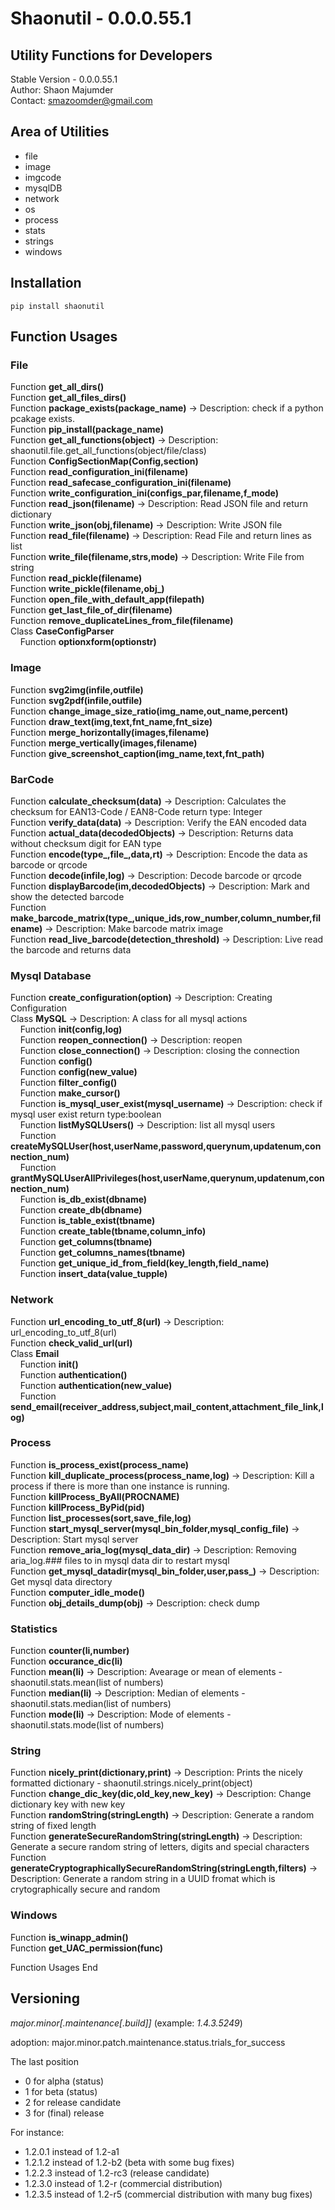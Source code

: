 # Shaonutil  - 0.0.0.55.1
## Utility Functions for Developers

Stable Version - 0.0.0.55.1<br>
Author: Shaon Majumder<br>
Contact: smazoomder@gmail.com

## Area of Utilities

- file
- image
- imgcode
- mysqlDB
- network
- os
- process
- stats
- strings
- windows

## Installation
<code>pip install shaonutil</code>

## Function Usages

### File
Function **get_all_dirs()**<br>
Function **get_all_files_dirs()**<br>
Function **package_exists(package_name)** -> Description: check if a python pcakage exists.<br>
Function **pip_install(package_name)**<br>
Function **get_all_functions(object)** -> Description: shaonutil.file.get_all_functions(object/file/class)<br>
Function **ConfigSectionMap(Config,section)**<br>
Function **read_configuration_ini(filename)**<br>
Function **read_safecase_configuration_ini(filename)**<br>
Function **write_configuration_ini(configs_par,filename,f_mode)**<br>
Function **read_json(filename)** -> Description: Read JSON file and return dictionary<br>
Function **write_json(obj,filename)** -> Description: Write JSON file<br>
Function **read_file(filename)** -> Description: Read File and return lines as list<br>
Function **write_file(filename,strs,mode)** -> Description: Write File from string<br>
Function **read_pickle(filename)**<br>
Function **write_pickle(filename,obj_)**<br>
Function **open_file_with_default_app(filepath)**<br>
Function **get_last_file_of_dir(filename)**<br>
Function **remove_duplicateLines_from_file(filename)**<br>
Class **CaseConfigParser**<br>
&nbsp;&nbsp;&nbsp;&nbsp;Function **optionxform(optionstr)**<br>
### Image
Function **svg2img(infile,outfile)**<br>
Function **svg2pdf(infile,outfile)**<br>
Function **change_image_size_ratio(img_name,out_name,percent)**<br>
Function **draw_text(img,text,fnt_name,fnt_size)**<br>
Function **merge_horizontally(images,filename)**<br>
Function **merge_vertically(images,filename)**<br>
Function **give_screenshot_caption(img_name,text,fnt_path)**<br>
### BarCode
Function **calculate_checksum(data)** -> Description: Calculates the checksum for EAN13-Code / EAN8-Code return type: Integer<br>
Function **verify_data(data)** -> Description: Verify the EAN encoded data<br>
Function **actual_data(decodedObjects)** -> Description: Returns data without checksum digit for EAN type<br>
Function **encode(type_,file_,data,rt)** -> Description: Encode the data as barcode or qrcode<br>
Function **decode(infile,log)** -> Description: Decode barcode or qrcode<br>
Function **displayBarcode(im,decodedObjects)** -> Description: Mark and show the detected barcode<br>
Function **make_barcode_matrix(type_,unique_ids,row_number,column_number,filename)** -> Description: Make barcode matrix image<br>
Function **read_live_barcode(detection_threshold)** -> Description: Live read the barcode and returns data<br>
### Mysql Database
Function **create_configuration(option)** -> Description: Creating Configuration<br>
Class **MySQL** -> Description: A class for all mysql actions<br>
&nbsp;&nbsp;&nbsp;&nbsp;Function **__init__(config,log)**<br>
&nbsp;&nbsp;&nbsp;&nbsp;Function **reopen_connection()** -> Description: reopen<br>
&nbsp;&nbsp;&nbsp;&nbsp;Function **close_connection()** -> Description: closing the connection<br>
&nbsp;&nbsp;&nbsp;&nbsp;Function **config()**<br>
&nbsp;&nbsp;&nbsp;&nbsp;Function **config(new_value)**<br>
&nbsp;&nbsp;&nbsp;&nbsp;Function **filter_config()**<br>
&nbsp;&nbsp;&nbsp;&nbsp;Function **make_cursor()**<br>
&nbsp;&nbsp;&nbsp;&nbsp;Function **is_mysql_user_exist(mysql_username)** -> Description: check if mysql user exist return type:boolean<br>
&nbsp;&nbsp;&nbsp;&nbsp;Function **listMySQLUsers()** -> Description: list all mysql users<br>
&nbsp;&nbsp;&nbsp;&nbsp;Function **createMySQLUser(host,userName,password,querynum,updatenum,connection_num)**<br>
&nbsp;&nbsp;&nbsp;&nbsp;Function **grantMySQLUserAllPrivileges(host,userName,querynum,updatenum,connection_num)**<br>
&nbsp;&nbsp;&nbsp;&nbsp;Function **is_db_exist(dbname)**<br>
&nbsp;&nbsp;&nbsp;&nbsp;Function **create_db(dbname)**<br>
&nbsp;&nbsp;&nbsp;&nbsp;Function **is_table_exist(tbname)**<br>
&nbsp;&nbsp;&nbsp;&nbsp;Function **create_table(tbname,column_info)**<br>
&nbsp;&nbsp;&nbsp;&nbsp;Function **get_columns(tbname)**<br>
&nbsp;&nbsp;&nbsp;&nbsp;Function **get_columns_names(tbname)**<br>
&nbsp;&nbsp;&nbsp;&nbsp;Function **get_unique_id_from_field(key_length,field_name)**<br>
&nbsp;&nbsp;&nbsp;&nbsp;Function **insert_data(value_tupple)**<br>
### Network
Function **url_encoding_to_utf_8(url)** -> Description: url_encoding_to_utf_8(url)<br>
Function **check_valid_url(url)**<br>
Class **Email**<br>
&nbsp;&nbsp;&nbsp;&nbsp;Function **__init__()**<br>
&nbsp;&nbsp;&nbsp;&nbsp;Function **authentication()**<br>
&nbsp;&nbsp;&nbsp;&nbsp;Function **authentication(new_value)**<br>
&nbsp;&nbsp;&nbsp;&nbsp;Function **send_email(receiver_address,subject,mail_content,attachment_file_link,log)**<br>
### Process
Function **is_process_exist(process_name)**<br>
Function **kill_duplicate_process(process_name,log)** -> Description: Kill a process if there is more than one instance is running.<br>
Function **killProcess_ByAll(PROCNAME)**<br>
Function **killProcess_ByPid(pid)**<br>
Function **list_processes(sort,save_file,log)**<br>
Function **start_mysql_server(mysql_bin_folder,mysql_config_file)** -> Description: Start mysql server<br>
Function **remove_aria_log(mysql_data_dir)** -> Description: Removing aria_log.### files to in mysql data dir to restart mysql<br>
Function **get_mysql_datadir(mysql_bin_folder,user,pass_)** -> Description: Get mysql data directory<br>
Function **computer_idle_mode()**<br>
Function **obj_details_dump(obj)** -> Description: check dump<br>
### Statistics
Function **counter(li,number)**<br>
Function **occurance_dic(li)**<br>
Function **mean(li)** -> Description: Avearage or mean of elements - shaonutil.stats.mean(list of numbers)<br>
Function **median(li)** -> Description: Median of elements - shaonutil.stats.median(list of numbers)<br>
Function **mode(li)** -> Description: Mode of elements - shaonutil.stats.mode(list of numbers)<br>
### String
Function **nicely_print(dictionary,print)** -> Description: Prints the nicely formatted dictionary - shaonutil.strings.nicely_print(object)<br>
Function **change_dic_key(dic,old_key,new_key)** -> Description: Change dictionary key with new key<br>
Function **randomString(stringLength)** -> Description: Generate a random string of fixed length <br>
Function **generateSecureRandomString(stringLength)** -> Description: Generate a secure random string of letters, digits and special characters <br>
Function **generateCryptographicallySecureRandomString(stringLength,filters)** -> Description: Generate a random string in a UUID fromat which is crytographically secure and random<br>
### Windows
Function **is_winapp_admin()**<br>
Function **get_UAC_permission(func)**<br>


Function Usages End


## Versioning 

*major.minor[.maintenance[.build]]* (example: *1.4.3.5249*)

adoption: major.minor.patch.maintenance.status.trials_for_success

The last position

- 0 for alpha (status) 
- 1 for beta (status)
- 2 for release candidate
- 3 for (final) release

For instance:

- 1.2.0.1 instead of 1.2-a1
- 1.2.1.2 instead of 1.2-b2 (beta with some bug fixes)
- 1.2.2.3 instead of 1.2-rc3 (release candidate)
- 1.2.3.0 instead of 1.2-r (commercial distribution)
- 1.2.3.5 instead of 1.2-r5 (commercial distribution with many bug fixes)